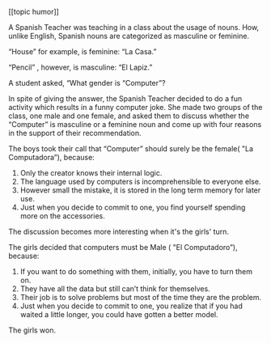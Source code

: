 [[topic humor]]

A Spanish Teacher was teaching in a class about the usage of nouns. How, unlike English, Spanish nouns are categorized as masculine or feminine.  

“House” for example, is feminine: “La Casa.”

“Pencil” , however, is masculine: “El Lapiz.”

A student asked, “What gender is “Computer”?

In spite of giving the answer, the Spanish Teacher decided to do a fun activity which results in a funny computer joke. She made two groups of the class, one male and one female, and asked them to discuss whether the “Computer” is masculine or a feminine noun and come up with four reasons in the support of their recommendation.

The boys took their call that “Computer” should surely be the female( "La Computadora”), because:

1.  Only the creator knows their internal logic.
2.  The language used by computers is incomprehensible to everyone else.
3.  However small the mistake, it is stored in the long term memory for later use.
4.  Just when you decide to commit to one, you find yourself spending more on the accessories.

The discussion becomes more interesting when it's the girls' turn.

The girls decided that computers must be Male ( "El Computadoro”), because:

1.  If you want to do something with them, initially, you have to turn them on.
2. They have all the data but still can’t think for themselves.
3.  Their job is to solve problems but most of the time they are the problem.
4.  Just when you decide to commit to one, you realize that if you had waited a little longer, you could have gotten a better model.

The girls won.